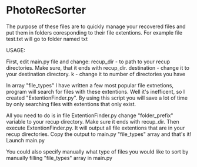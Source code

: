 # PhotoRecSorter

The purpose of these files are to quickly manage your recovered files and put them in folders coresponding to their file extentions.
For example file test.txt will go to folder named txt

USAGE:

First, edit main.py file and change:
recup_dir - to path to your recup directories. Make sure, that it ends with recup_dir.
destination - change it to your destination directory. 
k - change it to number of directories you have

In array "file_types" I have written a few most popular file extnetions, program will search for files with these extentions.
Well it's inefficent, so I created "ExtentionFinder.py". By using this script you will save a lot of time by only searching files with extentions that only exist.

All you need to do is in file ExtentionFinder.py change "folder_prefix" variable to your recup directory. Make sure it ends with recup_dir.
Then execute ExtentionFinder.py. It will output all file extentions that are in your recup directories. Copy the output to main.py "file_types" array and that's it!
Launch main.py

You could also specify manually what type of files you would like to sort by manually filling "file_types" array in main.py 
